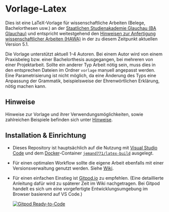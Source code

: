 # Vorlage-Latex
Dies ist eine LaTeX-Vorlage für wissenschaftliche Arbeiten (Belege, Bachelorthesen usw.) an der [Staatlichen Studienakademie Glauchau (BA Glauchau)](https://www.ba-glauchau.de/) und entspricht weitestgehend den [Hinweisen zur Anfertigung wissenschaftlicher Arbeiten (HAWA)](https://www.ba-glauchau.de/fileadmin/glauchau/waehrend-des-studium/dokumente/pruefungen/4BA-F.207_Hinweise_zur_Anfertigung_wissenschaftlicher_Arbeiten.pdf) in der zu diesem Zeitpunkt aktuellen Version 5.1.

Die Vorlage unterstützt aktuell 1-4 Autoren. Bei einem Autor wird von einem Praxisbeleg bzw. einer Bachelorthesis ausgegangen, bei mehreren von einer Projektarbeit. Sollte ein anderer Typ Arbeit nötig sein, muss dies in den entsprechen Dateien im Ordner `vorlage` manuell angepasst werden. Eine Parametrisierung ist nicht möglich, da eine Änderung des Typs eine Anpassung der Grammatik, beispielsweise der Ehrenwörtlichen Erklärung, nötig machen kann.

## Hinweise
Hinweise zur Vorlage und ihrer Verwendungsmöglichkeiten, sowie zahlreichen Beispiele befinden sich unter [Hinweise](HINWEISE.md).

## Installation & Einrichtung
- Dieses Repository ist hauptsächlich auf die Nutzung mit [Visual Studio Code](https://code.visualstudio.com/download) und dem [Docker](https://docs.docker.com/engine/install/)-Container [`jemand771/latex-build`](https://github.com/jemand771/latex-build/pkgs/container/latex-build) ausgelegt.
- Für einen optimalen Workflow sollte die eigene Arbeit ebenfalls mit einer Versionsverwaltung genutzt werden. Siehe [Wiki](https://github.com/DSczyrba/Vorlage-Latex/wiki/Installation-&-Einrichtung#versionsverwaltung).
- Für einen einfachen Einstieg ist [Gitpod.io](https://gitpod.io/#) zu empfehlen. (Eine detaillierte Anleitung dafür wird zu späterer Zeit im Wiki nachgetragen. Bei Gitpod handelt es sich um eine vorgefertigte Entwicklungsumgebung im Browser basierend auf VS Code.)

  [![Gitpod Ready-to-Code](https://img.shields.io/badge/Gitpod-Ready--to--Code-blue?logo=gitpod&style=flat-square)](https://gitpod.io/from-referrer/)
